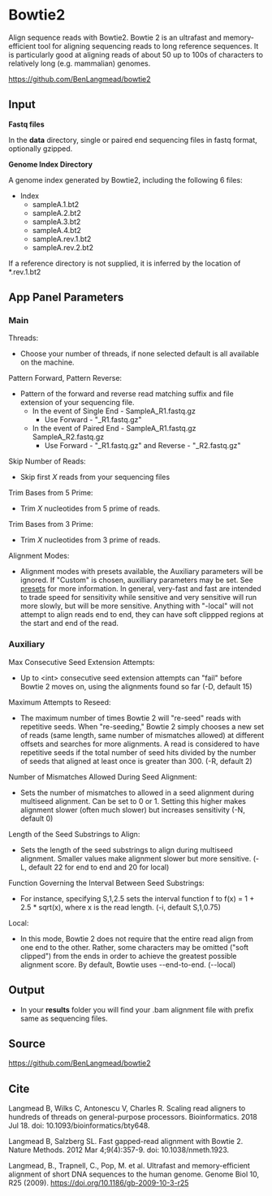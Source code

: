 # Bowtie2

Align sequence reads with Bowtie2. Bowtie 2 is an ultrafast and memory-efficient tool for aligning sequencing reads to long reference sequences. It is particularly good at aligning reads of about 50 up to 100s of characters to relatively long (e.g. mammalian) genomes.

https://github.com/BenLangmead/bowtie2

## Input

**Fastq files** 

In the **data** directory, single or paired end sequencing files in fastq format, optionally gzipped. 

**Genome Index Directory**

A genome index generated by Bowtie2, including the following 6 files:

- Index
   - sampleA.1.bt2
   - sampleA.2.bt2
   - sampleA.3.bt2
   - sampleA.4.bt2
   - sampleA.rev.1.bt2
   - sampleA.rev.2.bt2

If a reference directory is not supplied, it is inferred by the location of \*.rev.1.bt2

## App Panel Parameters 

### Main
Threads: 
- Choose your number of threads, if none selected default is all available on the machine. 

Pattern Forward, Pattern Reverse: 
- Pattern of the forward and reverse read matching suffix and file extension of your sequencing file. 
   - In the event of Single End - SampleA_R1.fastq.gz
      - Use Forward - "_R1.fastq.gz"
   - In the event of Paired End - SampleA_R1.fastq.gz SampleA_R2.fastq.gz
      - Use Forward - "_R1.fastq.gz" and Reverse - "_R2.fastq.gz"

Skip Number of Reads: 
- Skip first *X* reads from your sequencing files

Trim Bases from 5 Prime: 
- Trim *X* nucleotides from 5 prime of reads. 

Trim Bases from 3 Prime: 
- Trim *X* nucleotides from 3 prime of reads. 

Alignment Modes: 
- Alignment modes with presets available, the Auxiliary parameters will be ignored. If "Custom" is chosen, auxilliary parameters may be set. See [presets](https://bowtie-bio.sourceforge.net/bowtie2/manual.shtml#preset-options-in---end-to-end-mode) for more information. In general, very-fast and fast are intended to trade speed for sensitivity while sensitive and very sensitive will run more slowly, but will be more sensitive. Anything with "-local" will not attempt to align reads end to end, they can have soft clippped regions at the start and end of the read. 

### Auxiliary
Max Consecutive Seed Extension Attempts:
- Up to \<int\> consecutive seed extension attempts can "fail" before Bowtie 2 moves on, using the alignments found so far (-D, default 15)

Maximum Attempts to Reseed: 
- The maximum number of times Bowtie 2 will "re-seed" reads with repetitive seeds. When "re-seeding," Bowtie 2 simply chooses a new set of reads (same length, same number of mismatches allowed) at different offsets and searches for more alignments. A read is considered to have repetitive seeds if the total number of seed hits divided by the number of seeds that aligned at least once is greater than 300. (-R, default 2)

Number of Mismatches Allowed During Seed Alignment: 
- Sets the number of mismatches to allowed in a seed alignment during multiseed alignment. Can be set to 0 or 1. Setting this higher makes alignment slower (often much slower) but increases sensitivity (-N, default 0)

Length of the Seed Substrings to Align:
- Sets the length of the seed substrings to align during multiseed alignment. Smaller values make alignment slower but more sensitive. (-L, default 22 for end to end and 20 for local)

Function Governing the Interval Between Seed Substrings:
- For instance, specifying S,1,2.5 sets the interval function f to f(x) = 1 + 2.5 * sqrt(x), where x is the read length. (-i, default S,1,0.75)
   
Local: 
- In this mode, Bowtie 2 does not require that the entire read align from one end to the other. Rather, some characters may be omitted ("soft clipped") from the ends in order to achieve the greatest possible alignment score. By default, Bowtie uses --end-to-end. (--local)

## Output

- In your **results** folder you will find your .bam alignment file with prefix same as sequencing files. 

## Source

https://github.com/BenLangmead/bowtie2

## Cite

Langmead B, Wilks C, Antonescu V, Charles R. Scaling read aligners to hundreds of threads on general-purpose processors. Bioinformatics. 2018 Jul 18. doi: 10.1093/bioinformatics/bty648.

Langmead B, Salzberg SL. Fast gapped-read alignment with Bowtie 2. Nature Methods. 2012 Mar 4;9(4):357-9. doi: 10.1038/nmeth.1923.

Langmead, B., Trapnell, C., Pop, M. et al. Ultrafast and memory-efficient alignment of short DNA sequences to the human genome. Genome Biol 10, R25 (2009). https://doi.org/10.1186/gb-2009-10-3-r25
